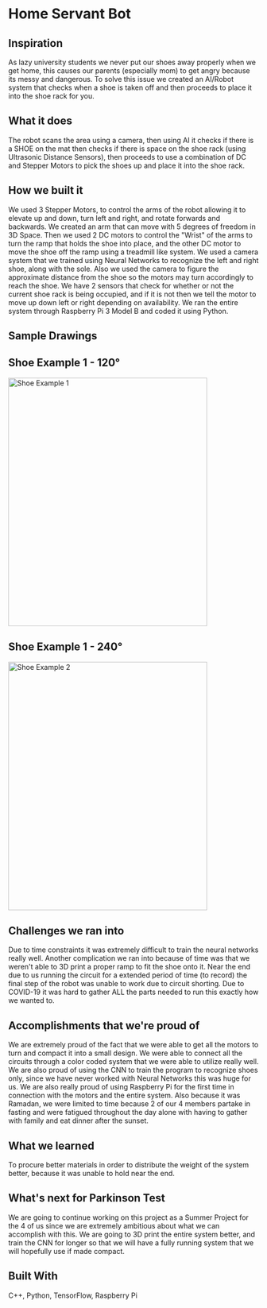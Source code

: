 # Home Servant Bot

## Inspiration

As lazy university students we never put our shoes away properly when we get home, this causes our parents (especially mom) to get angry because its messy and dangerous. To solve this issue we created an AI/Robot system that checks when a shoe is taken off and then proceeds to place it into the shoe rack for you.

## What it does

The robot scans the area using a camera, then using AI it checks if there is a SHOE on the mat then checks if there is space on the shoe rack (using Ultrasonic Distance Sensors), then proceeds to use a combination of DC and Stepper Motors to pick the shoes up and place it into the shoe rack.

## How we built it

We used 3 Stepper Motors, to control the arms of the robot allowing it to elevate up and down, turn left and right, and rotate forwards and backwards. We created an arm that can move with 5 degrees of freedom in 3D Space. Then we used 2 DC motors to control the "Wrist" of the arms to turn the ramp that holds the shoe into place, and the other DC motor to move the shoe off the ramp using a treadmill like system. We used a camera system that we trained using Neural Networks to recognize the left and right shoe, along with the sole. Also we used the camera to figure the approximate distance from the shoe so the motors may turn accordingly to reach the shoe. We have 2 sensors that check for whether or not the current shoe rack is being occupied, and if it is not then we tell the motor to move up down left or right depending on availability. We ran the entire system through Raspberry Pi 3 Model B and coded it using Python.

## Sample Drawings

## Shoe Example 1 - 120°

<img src="https://github.com/MohammedA888/RUHacks2021/blob/main/CNN%20Training%20Dataset/1587065460-Mens-193-Royale-TripleBlack-3RBW-Product-102_987ae47c-343a-4a46-9902-2f233bd5452c.jpg" alt="Shoe Example 1" width="400" height="500">

## Shoe Example 1 - 240°

<img src="https://github.com/MohammedA888/RUHacks2021/blob/main/CNN%20Training%20Dataset/84bbb268364a43cb9766b5aeb71901b9.jpg" alt="Shoe Example 2" width="400" height="500">


## Challenges we ran into

Due to time constraints it was extremely difficult to train the neural networks really well. Another complication we ran into because of time was that we weren't able to 3D print a proper ramp to fit the shoe onto it. Near the end due to us running the circuit for a extended period of time (to record) the final step of the robot was unable to work due to circuit shorting. Due to COVID-19 it was hard to gather ALL the parts needed to run this exactly how we wanted to.


## Accomplishments that we're proud of

We are extremely proud of the fact that we were able to get all the motors to turn and compact it into a small design. We were able to connect all the circuits through a color coded system that we were able to utilize really well. We are also proud of using the CNN to train the program to recognize shoes only, since we have never worked with Neural Networks this was huge for us. We are also really proud of using Raspberry Pi for the first time in connection with the motors and the entire system. Also because it was Ramadan, we were limited to time because 2 of our 4 members partake in fasting and were fatigued throughout the day alone with having to gather with family and eat dinner after the sunset.


## What we learned

To procure better materials in order to distribute the weight of the system better, because it was unable to hold near the end.

## What's next for Parkinson Test

We are going to continue working on this project as a Summer Project for the 4 of us since we are extremely ambitious about what we can accomplish with this. We are going to 3D print the entire system better, and train the CNN for longer so that we will have a fully running system that we will hopefully use if made compact.

## Built With

C++, Python, TensorFlow, Raspberry Pi
